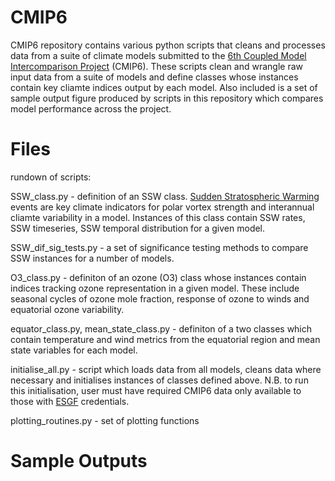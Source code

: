 # CMIP6
CMIP6 repository contains various python scripts that cleans and processes data from a suite of climate models submitted to the [6th Coupled Model Intercomparison Project](https://www.wcrp-climate.org/wgcm-cmip/wgcm-cmip6) (CMIP6). These scripts clean and wrangle raw input data from a suite of models and define classes whose instances contain key cliamte indices output by each model. Also included is a set of sample output figure produced by scripts in this repository which compares model performance across the project. 

# Files
rundown of scripts:

SSW_class.py - definition of an SSW class. [Sudden Stratospheric Warming](https://www.atmos.colostate.edu/~davet/ao/ThompsonPapers/LimpasuvanThompsonHartmann.pdf) events are key climate indicators for polar vortex strength and interannual cliamte variability in a model. Instances of this class contain SSW rates, SSW timeseries, SSW temporal distribution for a given model.

SSW_dif_sig_tests.py - a set of significance testing methods to compare SSW instances for a number of models.

O3_class.py - definiton of an ozone (O3) class whose instances contain indices tracking ozone representation in a given model. These include seasonal cycles of ozone mole fraction, response of ozone to winds and equatorial ozone variability. 

equator_class.py, mean_state_class.py - definiton of a two classes which contain temperature and wind metrics from the equatorial region and mean state variables for each model.

initialise_all.py - script which loads data from all models, cleans data where necessary and initialises instances of classes defined above. N.B. to run this initialisation, user must have required CMIP6 data only available to those with [ESGF](https://esgf-node.llnl.gov/search/cmip6/) credentials. 

plotting_routines.py - set of plotting functions

# Sample Outputs







